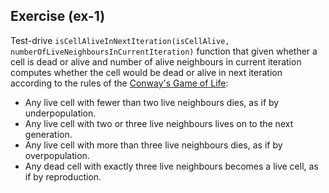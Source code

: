 ## Exercise (ex-1)

Test-drive `isCellAliveInNextIteration(isCellAlive, numberOfLiveNeighboursInCurrentIteration)` function that given whether a cell is dead or alive and number of alive neighbours in current iteration computes whether the cell would be dead or alive in next iteration according to the rules of the [Conway's Game of Life](https://en.wikipedia.org/wiki/Conway%27s_Game_of_Life):

- Any live cell with fewer than two live neighbours dies, as if by underpopulation.
- Any live cell with two or three live neighbours lives on to the next generation.
- Any live cell with more than three live neighbours dies, as if by overpopulation.
- Any dead cell with exactly three live neighbours becomes a live cell, as if by reproduction.
